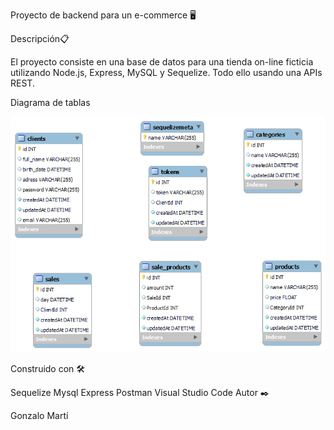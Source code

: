 Proyecto de backend para un e-commerce 🖥️

Descripción📋

El proyecto consiste en una base de datos para una tienda on-line ficticia utilizando Node.js, Express, MySQL y Sequelize. Todo ello usando una APIs REST.




Diagrama de tablas
 
![](https://github.com/Goner10/EcommerceProject/blob/main/tablas.png)






Construido con 🛠️

Sequelize
Mysql
Express
Postman
Visual Studio Code
Autor ✒️

Gonzalo Martí 
